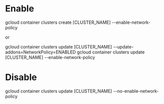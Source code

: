 # Enable
gcloud container clusters create [CLUSTER_NAME] --enable-network-policy

or 

gcloud container clusters update [CLUSTER_NAME] --update-addons=NetworkPolicy=ENABLED
gcloud container clusters update [CLUSTER_NAME] --enable-network-policy


# Disable

gcloud container clusters update [CLUSTER_NAME] --no-enable-network-policy